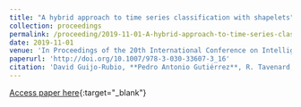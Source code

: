 ```yaml
---
title: "A hybrid approach to time series classification with shapelets"
collection: proceedings
permalink: /proceeding/2019-11-01-A-hybrid-approach-to-time-series-classification-with-shapelets
date: 2019-11-01
venue: 'In Proceedings of the 20th International Conference on Intelligent Data Engineering and Automated Learning (IDEAL2019)'
paperurl: 'http://doi.org/10.1007/978-3-030-33607-3_16'
citation: 'David Guijo-Rubio, **Pedro Antonio Gutiérrez**, R. Tavenard, Anthony Bagnall, &quot;A hybrid approach to time series classification with shapelets.&quot; In Proceedings of the 20th International Conference on Intelligent Data Engineering and Automated Learning (IDEAL2019), Lecture Notes in Computer Science (LNCS), Vol. 11871, 2019, Manchester, UK, pp.137-144.'
---
```

[Access paper here](http://doi.org/10.1007/978-3-030-33607-3_16){:target="_blank"}
